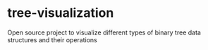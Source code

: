 # tree-visualization
Open source project to visualize different types of binary tree data structures and their operations
